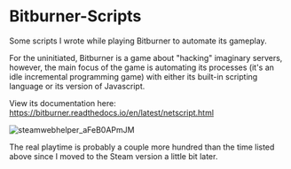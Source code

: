 # Bitburner-Scripts
Some scripts I wrote while playing Bitburner to automate its gameplay.

For the uninitiated, Bitburner is a game about "hacking" imaginary servers, however, the main focus of the game is automating its processes (it's an idle incremental programming game) with either its built-in scripting language or its version of Javascript.

View its documentation here: https://bitburner.readthedocs.io/en/latest/netscript.html

![steamwebhelper_aFeB0APmJM](https://github.com/NAIRBS/Bitburner-Scripts/assets/86892301/13ff9305-4c18-4f46-9628-71205a965177)

The real playtime is probably a couple more hundred than the time listed above since I moved to the Steam version a little bit later.
